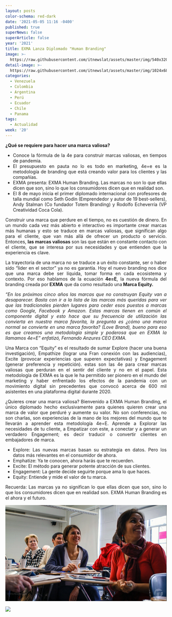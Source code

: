 ```yaml
---
layout: posts
color-schema: red-dark
date: '2021-05-05 11:16 -0400'
published: true
superNews: false
superArticle: false
year: '2021'
title: EXMA Lanza Diplomado "Human Branding"
image: >-
  https://raw.githubusercontent.com/itnewslat/assets/master/img/540x320/En-entrenamiento-p.jpg
detail-image: >-
  https://raw.githubusercontent.com/itnewslat/assets/master/img/1024x680/En-entrenamiento-g.jpg
categories:
  - Venezuela
  - Colombia
  - Argentina
  - Perú
  - Ecuador
  - Chile
  - Panama
tags:
  - Actualidad
week: '20'
---
```

<p style="text-align: justify;"><strong></strong></p>
<p style="text-align: justify;"><strong>¿Qué se requiere para hacer una marca valiosa?</strong></p>

<ul style="text-align: justify;">
	<li>Conoce la fórmula de la 4e para construir marcas valiosas, en tiempos de pandemia.</li>
	<li>El presupuesto en pauta no lo es todo en marketing, 4e=e es la metodología de branding que está creando valor para los clientes y las compañías.</li>
	<li>EXMA presenta: EXMA Human Branding. Las marcas no son lo que ellas dicen que son, sino lo que los consumidores dicen que en realidad son.</li>
	<li>El 8 de mayo inicia el primer diplomado internacional con profesores de talla mundial como Seth Godin (Emprendedor y autor de 19 best-sellers), Andy Stalman (Co fundador Totem Branding) y Rodolfo Echeverría (VP Creatividad Coca Cola).</li>
</ul>
<p style="text-align: justify;">Construir una marca que perdure en el tiempo, no es cuestión de dinero. En un mundo cada vez más abierto e interactivo es importante crear marcas más humanas y esto se traduce en marcas valiosas, que significan algo para el cliente, que van más allá de ofrecer un producto o servicio. Entonces, <strong>las marcas valiosas</strong> son las que están en constante contacto con el cliente, que se interesa por sus necesidades y que entienden que la experiencia es clave.</p>
<p style="text-align: justify;">La trayectoria de una marca no se traduce a un éxito constante, ser o haber sido “líder en el sector” ya no es garantía. Hoy el nuevo branding nos dice que una marca debe ser líquida, tomar forma en cada ecosistema y contexto. Por eso hablamos de la ecuación<strong> 4e=E</strong>, la nueva fórmula del branding creada por<strong> EXMA</strong> que da como resultado una<strong> Marca Equity.</strong></p>
<p style="text-align: justify;"><em>“En los próximos cinco años las marcas que no construyan Equity van a desaparecer. Basta con ir a la lista de las marcas más queridas para ver que las tradicionales pierden lugares para ceder esos puestos a marcas como Google, Facebook y Amazon. Estas marcas tienen en común el componente digital y esto hace que su frecuencia de utilización las convierta en nuestra marca favorita, la pregunta es ¿cómo una marca normal se convierte en una marca favorita? (Love Brand), bueno para eso es que creamos una metodología simple y poderosa que en EXMA la llamamos 4e=E” enfatizó, Fernando Anzures CEO EXMA.</em></p>
<p style="text-align: justify;">Una Marca con “Equity” es el resultado de sumar Explore (hacer una buena investigación), Empathize (lograr una Fran conexión con las audiencias), Excite (provocar experiencias que superen expectativas) y Engagement (generar preferencia y repetición). estas son las 4e para crear marcas valiosas que perduran en el sentir del cliente y no en el papel. Esta metodología de EXMA es la que le ha permitido ser pionero en el mundo del marketing y haber enfrentado los efectos de la pandemia con un movimiento digital sin precedentes que convocó acerca de 600 mil asistentes en una plataforma digital durante 2020.</p>
<p style="text-align: justify;">¿Quieres crear una marca valiosa? Bienvenido a EXMA Human Branding, el único diplomado hecho exclusivamente para quienes quieren crear una marca de valor que perduré y aumente su valor. No son conferencias, no son charlas, son experiencias de la mano de los mejores del mundo que te llevarán a aprender esta metodología 4e=E. Aprende a Explorar las necesidades de tu cliente, a Empatizar con este, a conectar y a generar un verdadero Engagement; es decir traducir o convertir clientes en embajadores de marca.</p>

<ul style="list-style-type: disc; text-align: justify;">
	<li>Explore: Las nuevas marcas basan su estrategia en datos. Pero los datos más relevantes en el consumidor de ahora.</li>
	<li>Emphatize: Ya te conocen, ahora harás que te recuerden.</li>
	<li>Excite: El método para generar potente atracción de sus clientes.</li>
	<li>Engagement: La gente decide seguirte porque ama lo que haces.</li>
	<li>Equity: Entiende y mide el valor de tu marca.</li>
</ul>
<p style="text-align: justify;">Recuerda: Las marcas ya no significan lo que ellas dicen que son, sino lo que los consumidores dicen que en realidad son. EXMA Human Branding es el ahora y el futuro.</p>

![](https://raw.githubusercontent.com/itnewslat/assets/master/img/540x320/En-entrenamiento-p.jpg)

<img src="https://tracker.metricool.com/c3po.jpg?hash=56f88a41e39ab42c063cc51676587a04"/>
